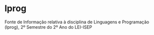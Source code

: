 # lprog

Fonte de Informação relativa à disciplina de Linguagens e Programação (lprog), 2º Semestre do 2º Ano do LEI-ISEP

